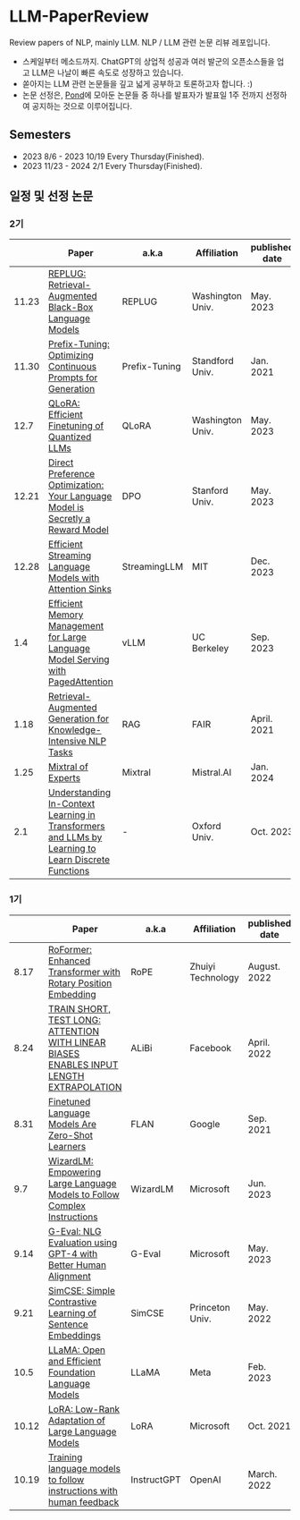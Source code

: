 # LLM-PaperReview
Review papers of NLP, mainly LLM.
NLP / LLM 관련 논문 리뷰 레포입니다.

- 스케일부터 메소드까지. ChatGPT의 상업적 성공과 여러 발군의 오픈소스들을 업고 LLM은 나날이 빠른 속도로 성장하고 있습니다.
- 쏟아지는 LLM 관련 논문들을 깊고 넓게 공부하고 토론하고자 합니다. :)
- 논문 선정은, [Pond](./Pond)에 모아둔 논문들 중 하나를 발표자가 발표일 1주 전까지 선정하여 공지하는 것으로 이루어집니다.

## Semesters
- 2023 8/6 - 2023 10/19 Every Thursday(Finished).
- 2023 11/23 - 2024 2/1 Every Thursday(Finished).

## 일정 및 선정 논문

### 2기
  | Paper | a.k.a | Affiliation | published date | Speaker | Youtube
-- | -- | -- | -- | -- | -- | -- 
11.23| [REPLUG: Retrieval-Augmented Black-Box Language Models](https://arxiv.org/abs/2301.12652) | REPLUG | Washington Univ. | May. 2023 | 김한성 | [LINK](https://youtu.be/fXnXH1gKHt4?feature=shared)
11.30| [Prefix-Tuning: Optimizing Continuous Prompts for Generation](https://arxiv.org/abs/2101.00190) | Prefix-Tuning | Standford Univ. | Jan. 2021 | 임서연 | [LINK](https://youtu.be/1yQ0FQQ1uI0?si=T9UC9ySqOTucgh3I)
12.7| [QLoRA: Efficient Finetuning of Quantized LLMs](https://arxiv.org/abs/2305.14314) | QLoRA | Washington Univ. | May. 2023 | 이상민 | [LINK](https://youtu.be/QSZwKGB5cPI)
12.21| [Direct Preference Optimization: Your Language Model is Secretly a Reward Model](https://arxiv.org/abs/2305.18290) | DPO | Stanford Univ. | May. 2023 | 천재원 | [LINK](https://youtu.be/zunzfi0ExnQ?si=TJ6tajqfo0eLloCG)
12.28| [Efficient Streaming Language Models with Attention Sinks](https://arxiv.org/abs/2309.17453) | StreamingLLM | MIT | Dec. 2023 | 김가영 | [LINK](https://youtu.be/cLEQ8xX02G8)
1.4| [Efficient Memory Management for Large Language Model Serving with PagedAttention](https://arxiv.org/abs/2309.06180) | vLLM | UC Berkeley | Sep. 2023 | 이주형 | [LINK](https://youtu.be/k9PJf5YFgeI)
1.18| [Retrieval-Augmented Generation for Knowledge-Intensive NLP Tasks](https://arxiv.org/abs/2005.114010) | RAG | FAIR | April. 2021 | 신중현 | [LINK](https://youtu.be/UL55uIpap4k)
1.25| [Mixtral of Experts](https://arxiv.org/abs/2401.04088) | Mixtral | Mistral.AI | Jan. 2024 | 신혁준 | [LINK](https://youtu.be/vdLxX72rMG8)
2.1| [Understanding In-Context Learning in Transformers and LLMs by Learning to Learn Discrete Functions](https://arxiv.org/abs/2310.03016) | - | Oxford Univ. | Oct. 2023 | 김현수 | [LINK](https://youtu.be/-TDmT_S8xUk)

### 1기
  | Paper | a.k.a | Affiliation | published date | Speaker | Youtube
-- | -- | -- | -- | -- | -- | -- 
8.17 | [RoFormer: Enhanced Transformer with Rotary Position Embedding](https://arxiv.org/abs/2104.09864) | RoPE | Zhuiyi Technology | August. 2022 | 천재원 | [LINK](https://youtu.be/GUo0CzILNis)
8.24 | [TRAIN SHORT, TEST LONG:<br>ATTENTION WITH LINEAR BIASES<br>ENABLES INPUT LENGTH EXTRAPOLATION](https://arxiv.org/abs/2108.12409)| ALiBi | Facebook | April. 2022 | 이주형 | [LINK](https://youtu.be/ZFWZr_32Szg)
8.31 | [Finetuned Language Models Are Zero-Shot Learners](https://arxiv.org/abs/2109.01652) | FLAN | Google | Sep. 2021 | 천소영 | [LINK](https://youtu.be/Ed7VN8y1Qpw)
9.7 | [WizardLM: Empowering Large Language Models to Follow Complex Instructions](https://arxiv.org/abs/2304.12244) | WizardLM | Microsoft | Jun. 2023 | 박경택 | [LINK](https://youtu.be/lExKDCEGwAo)
9.14 | [G-Eval: NLG Evaluation using GPT-4 with Better Human Alignment](https://arxiv.org/abs/2303.16634) | G-Eval | Microsoft | May. 2023 | 신혁준 | [LINK](https://youtu.be/21mY1rQfpT4)
9.21 | [SimCSE: Simple Contrastive Learning of Sentence Embeddings](https://arxiv.org/abs/2104.08821) | SimCSE | Princeton Univ. | May. 2022 | 김세형 | [LINK](https://youtu.be/3kjyMxDaYQo)
10.5 | [LLaMA: Open and Efficient Foundation Language Models](https://arxiv.org/abs/2302.13971) | LLaMA | Meta | Feb. 2023 | 김가영 | [LINK](https://youtu.be/s7SfAglnqpI)
10.12 | [LoRA: Low-Rank Adaptation of Large Language Models](https://arxiv.org/abs/2106.09685) | LoRA | Microsoft | Oct. 2021 | 신중현 | [LINK](https://youtu.be/xgfVVO2NZD0)
10.19 | [Training language models to follow instructions with human feedback](https://arxiv.org/abs/2203.02155) | InstructGPT | OpenAI | March. 2022 | 홍영훈 | [LINK](https://youtu.be/joQAlQYLVz4)
